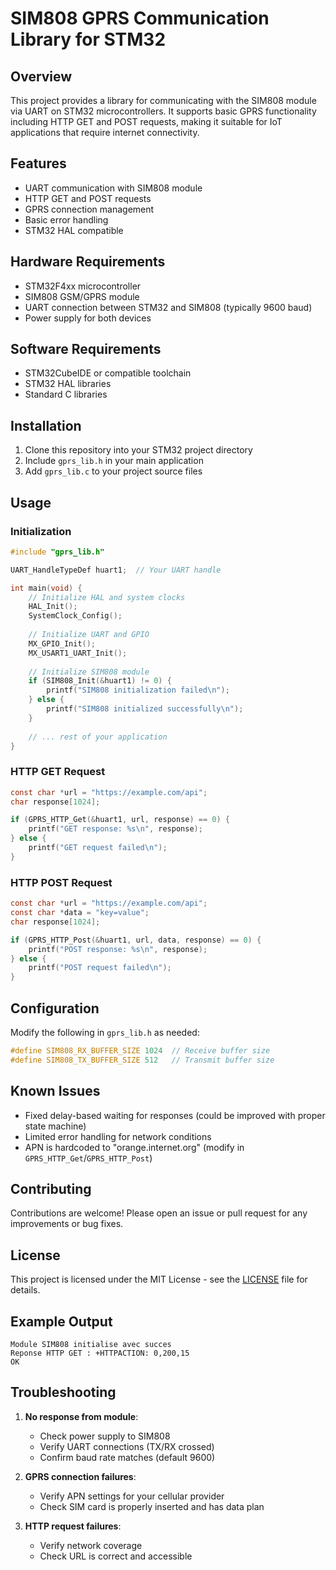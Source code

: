 # SIM808 GPRS Communication Library for STM32

## Overview

This project provides a library for communicating with the SIM808 module via UART on STM32 microcontrollers. It supports basic GPRS functionality including HTTP GET and POST requests, making it suitable for IoT applications that require internet connectivity.

## Features

- UART communication with SIM808 module
- HTTP GET and POST requests
- GPRS connection management
- Basic error handling
- STM32 HAL compatible

## Hardware Requirements

- STM32F4xx microcontroller
- SIM808 GSM/GPRS module
- UART connection between STM32 and SIM808 (typically 9600 baud)
- Power supply for both devices

## Software Requirements

- STM32CubeIDE or compatible toolchain
- STM32 HAL libraries
- Standard C libraries

## Installation

1. Clone this repository into your STM32 project directory
2. Include `gprs_lib.h` in your main application
3. Add `gprs_lib.c` to your project source files

## Usage

### Initialization

```c
#include "gprs_lib.h"

UART_HandleTypeDef huart1;  // Your UART handle

int main(void) {
    // Initialize HAL and system clocks
    HAL_Init();
    SystemClock_Config();
    
    // Initialize UART and GPIO
    MX_GPIO_Init();
    MX_USART1_UART_Init();
    
    // Initialize SIM808 module
    if (SIM808_Init(&huart1) != 0) {
        printf("SIM808 initialization failed\n");
    } else {
        printf("SIM808 initialized successfully\n");
    }
    
    // ... rest of your application
}
```

### HTTP GET Request

```c
const char *url = "https://example.com/api";
char response[1024];

if (GPRS_HTTP_Get(&huart1, url, response) == 0) {
    printf("GET response: %s\n", response);
} else {
    printf("GET request failed\n");
}
```

### HTTP POST Request

```c
const char *url = "https://example.com/api";
const char *data = "key=value";
char response[1024];

if (GPRS_HTTP_Post(&huart1, url, data, response) == 0) {
    printf("POST response: %s\n", response);
} else {
    printf("POST request failed\n");
}
```

## Configuration

Modify the following in `gprs_lib.h` as needed:

```c
#define SIM808_RX_BUFFER_SIZE 1024  // Receive buffer size
#define SIM808_TX_BUFFER_SIZE 512   // Transmit buffer size
```

## Known Issues

- Fixed delay-based waiting for responses (could be improved with proper state machine)
- Limited error handling for network conditions
- APN is hardcoded to "orange.internet.org" (modify in `GPRS_HTTP_Get`/`GPRS_HTTP_Post`)

## Contributing

Contributions are welcome! Please open an issue or pull request for any improvements or bug fixes.

## License

This project is licensed under the MIT License - see the [LICENSE](LICENSE) file for details.

## Example Output

```
Module SIM808 initialise avec succes
Reponse HTTP GET : +HTTPACTION: 0,200,15
OK
```

## Troubleshooting

1. **No response from module**:
   - Check power supply to SIM808
   - Verify UART connections (TX/RX crossed)
   - Confirm baud rate matches (default 9600)

2. **GPRS connection failures**:
   - Verify APN settings for your cellular provider
   - Check SIM card is properly inserted and has data plan

3. **HTTP request failures**:
   - Verify network coverage
   - Check URL is correct and accessible
